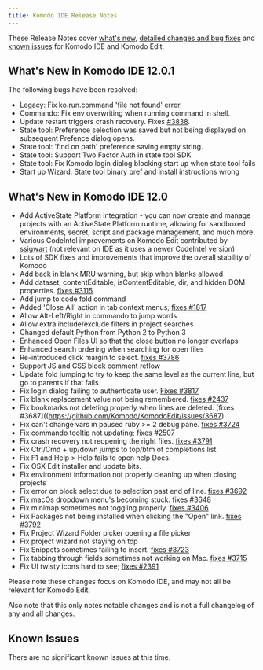 ```yaml
---
title: Komodo IDE Release Notes
---
```

These Release Notes cover [what's new](#whatsnew), [detailed changes and bug fixes](#details) and [known issues](#knownissues) for Komodo IDE and Komodo Edit.

<a name="whatsnew"></a>
## What's New in Komodo IDE 12.0.1

The following bugs have been resolved:

* Legacy: Fix ko.run.command 'file not found' error.
* Commando: Fix env overwriting when running command in shell.
* Update restart triggers crash recovery. Fixes [#3838](https://github.com/Komodo/KomodoEdit/issues/3838).
* State tool: Preference selection was saved but not being displayed on subsequent Prefence dialog opens.
* State tool: 'find on path' preference saving empty string.
* State tool: Support Two Factor Auth in state tool SDK
* State tool: Fix Komodo login dialog blocking start up when state tool fails
* Start up Wizard: State tool binary pref and install instructions wrong

## What's New in Komodo IDE 12.0

* Add ActiveState Platform integration - you can now create and manage projects with an ActiveState Platform runtime, allowing for sandboxed environments, secret, script and package management, and much more.
* Various CodeIntel improvements on Komodo Edit contributed by [ssigwart](https://github.com/ssigwart) (not relevant on IDE as it uses a newer CodeIntel version)
* Lots of SDK fixes and improvements that improve the overall stability of Komodo
* Add back in blank MRU warning, but skip when blanks allowed
* Add dataset, contentEditable, isContentEditable, dir, and hidden DOM properties.  [fixes #3115](https://github.com/Komodo/KomodoEdit/issues/3115)
* Add jump to code fold command
* Added 'Close All' action in tab context menus; [fixes #1817](https://github.com/Komodo/KomodoEdit/issues/1817)
* Allow Alt-Left/Right in commando to jump words
* Allow extra include/exclude filters in project searches
* Changed default Python from Python 2 to Python 3
* Enhanced Open Files UI so that the close button no longer overlaps
* Enhanced search ordering when searching for open files
* Re-introduced click margin to select. [fixes #3786](https://github.com/Komodo/KomodoEdit/issues/3786)
* Support JS and CSS block comment reflow
* Update fold jumping to try to keep the same level as the current line, but go to parents if that fails
* Fix login dialog failing to authenticate user.  [Fixes #3817](https://github.com/Komodo/KomodoEdit/issues/3817)
* Fix blank replacement value not being remembered.  [fixes #2437](https://github.com/Komodo/KomodoEdit/issues/2437)
* Fix bookmarks not deleting properly when lines are deleted.  [fixes #3687]((https://github.com/Komodo/KomodoEdit/issues/3687)
* Fix can't change vars in paused ruby >= 2 debug pane.  [fixes #3724](https://github.com/Komodo/KomodoEdit/issues/3724)
* Fix commando tooltip not updating; [fixes #2507](https://github.com/Komodo/KomodoEdit/issues/2507)
* Fix crash recovery not reopening the right files. [fixes #3791](https://github.com/Komodo/KomodoEdit/issues/3791)
* Fix Ctrl/Cmd + up/down jumps to top/btm of completions list. 
* Fix F1 and Help > Help fails to open help Docs.
* Fix OSX Edit installer and update bits.
* Fix environment information not properly cleaning up when closing projects
* Fix error on block select due to selection past end of line.  [fixes #3692](https://github.com/Komodo/KomodoEdit/issues/3692)
* Fix macOs dropdown menu's becoming stuck.  [fixes #3648](https://github.com/Komodo/KomodoEdit/issues/3648)
* Fix minimap sometimes not toggling properly.  [fixes #3406](https://github.com/Komodo/KomodoEdit/issues/3406)
* Fix Packages not being installed when clicking the "Open" link. [fixes #3792](https://github.com/Komodo/KomodoEdit/issues/3792)
* Fix Project Wizard Folder picker opening a file picker
* Fix project wizard not staying on top
* Fix Snippets sometimes failing to insert. [fixes #3723](https://github.com/Komodo/KomodoEdit/issues/3723)
* Fix tabbing through fields sometimes not working on Mac. [fixes #3715](https://github.com/Komodo/KomodoEdit/issues/3715)
* Fix UI twisty icons hard to see; [fixes #2391](https://github.com/Komodo/KomodoEdit/issues/2391)

Please note these changes focus on Komodo IDE, and may not all be relevant for Komodo Edit.

Also note that this only notes notable changes and is not a full changelog of any and all changes.


<a name="knownissues"></a>
## Known Issues

There are no significant known issues at this time.
